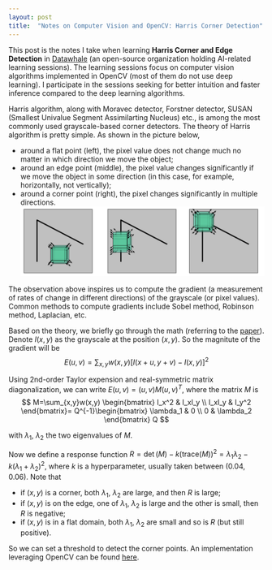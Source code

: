 ```yaml
---
layout: post
title:  "Notes on Computer Vision and OpenCV: Harris Corner Detection"
---
```

This post is the notes I take when learning __Harris Corner and Edge Detection__ in [Datawhale](https://datawhale.club/) (an open-source organization holding AI-related learning sessions). The learning sessions focus on computer vision algorithms implemented in OpenCV (most of them do not use deep learning). I participate in the sessions seeking for better intuition and faster inference compared to the deep learning algorithms.

Harris algorithm, along with Moravec detector, Forstner detector, SUSAN (Smallest Univalue Segment Assimilarting Nucleus) etc., is among the most commonly used grayscale-based corner detectors. The theory of Harris algorithm is pretty simple. As shown in the picture below, 
- around a flat point (left), the pixel value does not change much no matter in which direction we move the object;
- around an edge point (middle), the pixel value changes significantly if we move the object in some direction (in this case, for example, horizontally, not vertically);
- around a corner point (right), the pixel changes significantly in multiple directions.
![](/data/harris_corner.png)

The observation above inspires us to compute the gradient (a measurement of rates of change in different directions) of the grayscale (or pixel values). Common methods to compute gradients include Sobel method, Robinson method, Laplacian, etc.

Based on the theory, we briefly go through the math (referring to the [paper](http://citeseerx.ist.psu.edu/viewdoc/download?doi=10.1.1.434.4816&rep=rep1&type=pdf)). Denote $I(x,y)$ as the grayscale at the position $(x,y)$. So the magnitute of the gradient will be 
$$ E(u,v)=\sum_{x,y} w(x,y)[I(x+u, y+v)-I(x,y)]^2 $$

Using 2nd-order Taylor expension and real-symmetric matrix diagonalization, we can write $E(u,v)=(u,v)M(u,v)^T$, where the matrix $M$ is 
$$ M=\sum_{x,y}w(x,y) \begin{bmatrix} I_x^2 & I_xI_y \\ I_xI_y & I_y^2 \end{bmatrix}= Q^{-1}\begin{bmatrix} \lambda_1 & 0 \\ 0 & \lambda_2 \end{bmatrix} Q $$

with $\lambda_1$, $\lambda_2$ the two eigenvalues of $M$.

Now we define a response function $R=\det(M)-k(\text{trace}(M))^2=\lambda_1\lambda_2-k(\lambda_1+\lambda_2)^2$, where $k$ is a hyperparameter, usually taken between (0.04, 0.06). Note that 
- if $(x,y)$ is a corner, both $\lambda_1$, $\lambda_2$ are large, and then $R$ is large;
- if $(x,y)$ is on the edge, one of $\lambda_1$, $\lambda_2$ is large and the other is small, then $R$ is negative;
- if $(x,y)$ is in a flat domain, both $\lambda_1$, $\lambda_2$ are small and so is $R$ (but still positive).

So we can set a threshold to detect the corner points. An implementation leveraging OpenCV can be found [here](https://github.com/huijunzhao-ds/opencv_tutorial/blob/master/harris.py).
